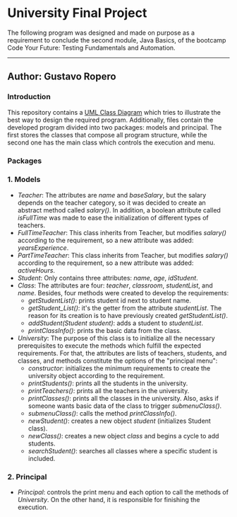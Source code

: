 # University Final Project

The following program was designed and made on purpose as a requirement to conclude the second module, Java Basics, of the bootcamp Code Your Future: Testing Fundamentals and Automation.

---

## Author: Gustavo Ropero

### Introduction

This repository contains a [UML Class Diagram](/Page-1.pdf) which tries to illustrate the best way to design the required program. Additionally, files contain the developed program divided into two packages: models and principal. The first stores the classes that compose all program structure, while the second one has the main class which controls the execution and menu.

### Packages

### 1. Models

- *Teacher*: The attributes are _name_ and _baseSalary_, but the salary depends on the teacher category, so it was decided to create an abstract method called _salary()_. In addition, a boolean attribute called _isFullTime_ was made to ease the initialization of different types of teachers.
- *FullTimeTeacher*: This class inherits from Teacher, but modifies _salary()_ according to the requirement, so a new attribute was added: _yearsExperience_.
- *PartTimeTeacher*: This class inherits from Teacher, but modifies _salary()_ according to the requirement, so a new attribute was added: _activeHours_.
- *Student*: Only contains three attributes: _name_, _age_, _idStudent_.
- *Class*: The attributes are four: _teacher_, _classroom_, _studentList_, and _name_. Besides, four methods were created to develop the requirements:
  - _getStudentList()_: prints student id next to student name.
  - _getStudent_List()_: it's the getter from the attribute _studentList_. The reason for its creation is to have previously created _getStudentList()_.
  - _addStudent(Student student)_: adds a student to _studentList_.
  - _printClassInfo()_: prints the basic data from the class.
- *University*: The purpose of this class is to initialize all the necessary prerequisites to execute the methods which fulfill the expected requirements. For that, the attributes are lists of teachers, students, and classes, and methods constitute the options of the "principal menu":
  - _constructor_: initializes the minimum requirements to create the university object according to the requirement.
  - _printStudents()_: prints all the students in the university.
  - _printTeachers()_: prints all the teachers in the university.
  - _printClasses()_: prints all the classes in the university. Also, asks if someone wants basic data of the class to trigger _submenuClass()_.
  - _submenuClass()_: calls the method _printClassInfo()_.
  - _newStudent()_: creates a new object _student_ (initializes Student class).
  - _newClass()_: creates a new object _class_ and begins a cycle to add students.
  - _searchStudent()_: searches all classes where a specific student is included.

### 2. Principal

- *Principal*: controls the print menu and each option to call the methods of _University_. On the other hand, it is responsible for finishing the execution.

